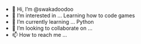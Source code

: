 - 👋 Hi, I’m @swakadoodoo
- 👀 I’m interested in ... Learning how to code games
- 🌱 I’m currently learning ... Python 
- 💞️ I’m looking to collaborate on ...
- 📫 How to reach me ...

<!---
swakadoodoo/swakadoodoo is a ✨ special ✨ repository because its `README.md` (this file) appears on your GitHub profile.
You can click the Preview link to take a look at your changes.
--->
